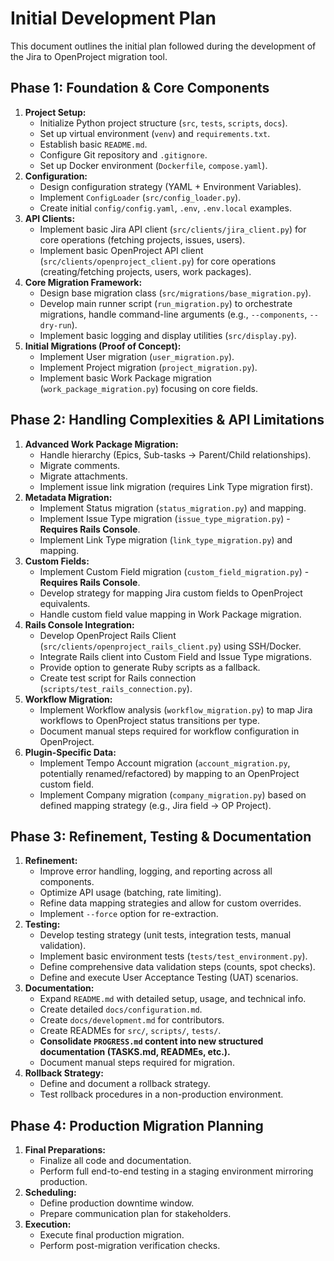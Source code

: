 # Initial Development Plan

This document outlines the initial plan followed during the development of the Jira to OpenProject migration tool.

## Phase 1: Foundation & Core Components

1.  **Project Setup:**
    *   Initialize Python project structure (`src`, `tests`, `scripts`, `docs`).
    *   Set up virtual environment (`venv`) and `requirements.txt`.
    *   Establish basic `README.md`.
    *   Configure Git repository and `.gitignore`.
    *   Set up Docker environment (`Dockerfile`, `compose.yaml`).
2.  **Configuration:**
    *   Design configuration strategy (YAML + Environment Variables).
    *   Implement `ConfigLoader` (`src/config_loader.py`).
    *   Create initial `config/config.yaml`, `.env`, `.env.local` examples.
3.  **API Clients:**
    *   Implement basic Jira API client (`src/clients/jira_client.py`) for core operations (fetching projects, issues, users).
    *   Implement basic OpenProject API client (`src/clients/openproject_client.py`) for core operations (creating/fetching projects, users, work packages).
4.  **Core Migration Framework:**
    *   Design base migration class (`src/migrations/base_migration.py`).
    *   Develop main runner script (`run_migration.py`) to orchestrate migrations, handle command-line arguments (e.g., `--components`, `--dry-run`).
    *   Implement basic logging and display utilities (`src/display.py`).
5.  **Initial Migrations (Proof of Concept):**
    *   Implement User migration (`user_migration.py`).
    *   Implement Project migration (`project_migration.py`).
    *   Implement basic Work Package migration (`work_package_migration.py`) focusing on core fields.

## Phase 2: Handling Complexities & API Limitations

1.  **Advanced Work Package Migration:**
    *   Handle hierarchy (Epics, Sub-tasks -> Parent/Child relationships).
    *   Migrate comments.
    *   Migrate attachments.
    *   Implement issue link migration (requires Link Type migration first).
2.  **Metadata Migration:**
    *   Implement Status migration (`status_migration.py`) and mapping.
    *   Implement Issue Type migration (`issue_type_migration.py`) - **Requires Rails Console**.
    *   Implement Link Type migration (`link_type_migration.py`) and mapping.
3.  **Custom Fields:**
    *   Implement Custom Field migration (`custom_field_migration.py`) - **Requires Rails Console**.
    *   Develop strategy for mapping Jira custom fields to OpenProject equivalents.
    *   Handle custom field value mapping in Work Package migration.
4.  **Rails Console Integration:**
    *   Develop OpenProject Rails Client (`src/clients/openproject_rails_client.py`) using SSH/Docker.
    *   Integrate Rails client into Custom Field and Issue Type migrations.
    *   Provide option to generate Ruby scripts as a fallback.
    *   Create test script for Rails connection (`scripts/test_rails_connection.py`).
5.  **Workflow Migration:**
    *   Implement Workflow analysis (`workflow_migration.py`) to map Jira workflows to OpenProject status transitions per type.
    *   Document manual steps required for workflow configuration in OpenProject.
6.  **Plugin-Specific Data:**
    *   Implement Tempo Account migration (`account_migration.py`, potentially renamed/refactored) by mapping to an OpenProject custom field.
    *   Implement Company migration (`company_migration.py`) based on defined mapping strategy (e.g., Jira field -> OP Project).

## Phase 3: Refinement, Testing & Documentation

1.  **Refinement:**
    *   Improve error handling, logging, and reporting across all components.
    *   Optimize API usage (batching, rate limiting).
    *   Refine data mapping strategies and allow for custom overrides.
    *   Implement `--force` option for re-extraction.
2.  **Testing:**
    *   Develop testing strategy (unit tests, integration tests, manual validation).
    *   Implement basic environment tests (`tests/test_environment.py`).
    *   Define comprehensive data validation steps (counts, spot checks).
    *   Define and execute User Acceptance Testing (UAT) scenarios.
3.  **Documentation:**
    *   Expand `README.md` with detailed setup, usage, and technical info.
    *   Create detailed `docs/configuration.md`.
    *   Create `docs/development.md` for contributors.
    *   Create READMEs for `src/`, `scripts/`, `tests/`.
    *   **Consolidate `PROGRESS.md` content into new structured documentation (TASKS.md, READMEs, etc.).**
    *   Document manual steps required for migration.
4.  **Rollback Strategy:**
    *   Define and document a rollback strategy.
    *   Test rollback procedures in a non-production environment.

## Phase 4: Production Migration Planning

1.  **Final Preparations:**
    *   Finalize all code and documentation.
    *   Perform full end-to-end testing in a staging environment mirroring production.
2.  **Scheduling:**
    *   Define production downtime window.
    *   Prepare communication plan for stakeholders.
3.  **Execution:**
    *   Execute final production migration.
    *   Perform post-migration verification checks.

